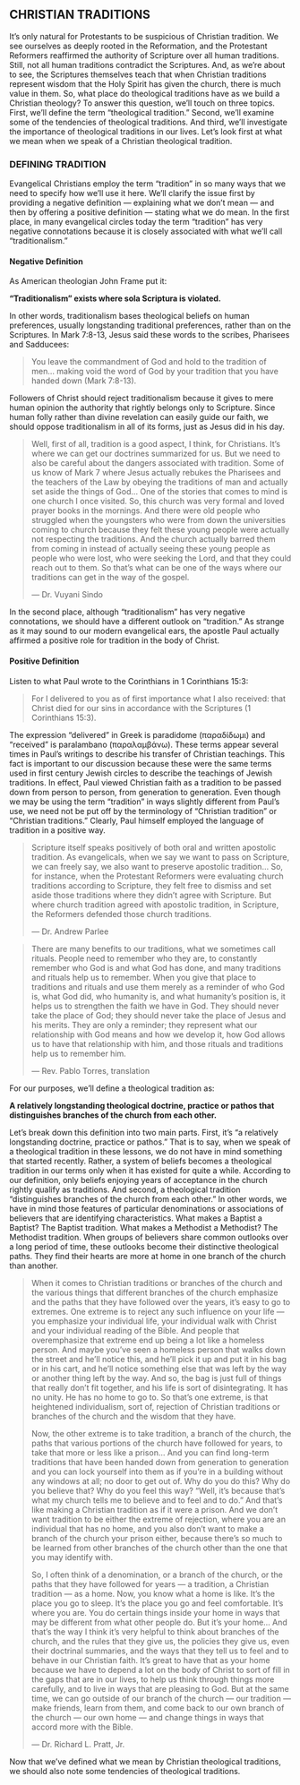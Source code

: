 ## CHRISTIAN TRADITIONS

It’s only natural for Protestants to be suspicious of Christian tradition. We see ourselves as deeply rooted in the Reformation, and the Protestant Reformers reaffirmed the authority of Scripture over all human traditions. Still, not all human traditions contradict the Scriptures. And, as we’re about to see, the Scriptures themselves teach that when Christian traditions represent wisdom that the Holy Spirit has given the church, there is much value in them. So, what place do theological traditions have as we build a Christian theology? 
To answer this question, we’ll touch on three topics. First, we’ll define the term “theological tradition.” Second, we’ll examine some of the tendencies of theological traditions. And third, we’ll investigate the importance of theological traditions in our lives. Let’s look first at what we mean when we speak of a Christian theological tradition.


### DEFINING TRADITION

Evangelical Christians employ the term “tradition” in so many ways that we need to specify how we’ll use it here. We’ll clarify the issue first by providing a negative definition — explaining what we don’t mean — and then by offering a positive definition — stating what we do mean. In the first place, in many evangelical circles today the term “tradition” has very negative connotations because it is closely associated with what we’ll call “traditionalism.”


#### Negative Definition

As American theologian John Frame put it: 

**“Traditionalism” exists where sola Scriptura is violated.** 

In other words, traditionalism bases theological beliefs on human preferences, usually longstanding traditional preferences, rather than on the Scriptures. In Mark 7:8-13, Jesus said these words to the scribes, Pharisees and Sadducees: 

> You leave the commandment of God and hold to the tradition of men… making void the word of God by your tradition that you have handed down (Mark 7:8-13). 

Followers of Christ should reject traditionalism because it gives to mere human opinion the authority that rightly belongs only to Scripture. Since human folly rather than divine revelation can easily guide our faith, we should oppose traditionalism in all of its forms, just as Jesus did in his day.

> Well, first of all, tradition is a good aspect, I think, for Christians. It’s where we can get our doctrines summarized for us. But we need to also be careful about the dangers associated with tradition. Some of us know of Mark 7 where Jesus actually rebukes the Pharisees and the teachers of the Law by obeying the traditions of man and actually set aside the things of God… One of the stories that comes to mind is one church I once visited. So, this church was very formal and loved prayer books in the mornings. And there were old people who struggled when the youngsters who were from down the universities coming to church because they felt these young people were actually not respecting the traditions. And the church actually barred them from coming in instead of actually seeing these young people as people who were lost, who were seeking the Lord, and that they could reach out to them. So that’s what can be one of the ways where our traditions can get in the way of the gospel.
> 
> — Dr. Vuyani Sindo 

In the second place, although “traditionalism” has very negative connotations, we should have a different outlook on “tradition.” As strange as it may sound to our modern evangelical ears, the apostle Paul actually affirmed a positive role for tradition in the body of Christ. 


#### Positive Definition

Listen to what Paul wrote to the Corinthians in 1 Corinthians 15:3: 

> For I delivered to you as of first importance what I also received: that Christ died for our sins in accordance with the Scriptures (1 Corinthians 15:3). 

The expression “delivered” in Greek is paradidome (παραδίδωμι) and “received” is paralambano (παραλαμβάνω). These terms appear several times in Paul’s writings to describe his transfer of Christian teachings. This fact is important to our discussion because these were the same terms used in first century Jewish circles to describe the teachings of Jewish traditions.
In effect, Paul viewed Christian faith as a tradition to be passed down from person to person, from generation to generation. Even though we may be using the term “tradition” in ways slightly different from Paul’s use, we need not be put off by the terminology of “Christian tradition” or “Christian traditions.” Clearly, Paul himself employed the language of tradition in a positive way. 

> Scripture itself speaks positively of both oral and written apostolic tradition. As evangelicals, when we say we want to pass on Scripture, we can freely say, we also want to preserve apostolic tradition… So, for instance, when the Protestant Reformers were evaluating church traditions according to Scripture, they felt free to dismiss and set aside those traditions where they didn’t agree with Scripture. But where church tradition agreed with apostolic tradition, in Scripture, the Reformers defended those church traditions. 
> 
> — Dr. Andrew Parlee


> There are many benefits to our traditions, what we sometimes call rituals. People need to remember who they are, to constantly remember who God is and what God has done, and many traditions and rituals help us to remember. When you give that place to traditions and rituals and use them merely as a reminder of who God is, what God did, who humanity is, and what humanity’s position is, it helps us to strengthen the faith we have in God. They should never take the place of God; they should never take the place of Jesus and his merits. They are only a reminder; they represent what our relationship with God means and how we develop it, how God allows us to have that relationship with him, and those rituals and traditions help us to remember him. 
> 
> — Rev. Pablo Torres, translation 

For our purposes, we’ll define a theological tradition as: 

**A relatively longstanding theological doctrine, practice or pathos that distinguishes branches of the church from each other.**

Let’s break down this definition into two main parts. First, it’s “a relatively longstanding doctrine, practice or pathos.” That is to say, when we speak of a theological tradition in these lessons, we do not have in mind something that started recently. Rather, a system of beliefs becomes a theological tradition in our terms only when it has existed for quite a while. According to our definition, only beliefs enjoying years of acceptance in the church rightly qualify as traditions.
And second, a theological tradition “distinguishes branches of the church from each other.” In other words, we have in mind those features of particular denominations or associations of believers that are identifying characteristics. What makes a Baptist a Baptist? The Baptist tradition. What makes a Methodist a Methodist? The Methodist tradition. When groups of believers share common outlooks over a long period of time, these outlooks become their distinctive theological paths. They find their hearts are more at home in one branch of the church than another.

> When it comes to Christian traditions or branches of the church and the various things that different branches of the church emphasize and the paths that they have followed over the years, it’s easy to go to extremes. One extreme is to reject any such influence on your life — you emphasize your individual life, your individual walk with Christ and your individual reading of the Bible. And people that overemphasize that extreme end up being a lot like a homeless person. And maybe you’ve seen a homeless person that walks down the street and he’ll notice this, and he’ll pick it up and put it in his bag or in his cart, and he’ll notice something else that was left by the way or another thing left by the way. And so, the bag is just full of things that really don’t fit together, and his life is sort of disintegrating. It has no unity. He has no home to go to. So that’s one extreme, is that heightened individualism, sort of, rejection of Christian traditions or branches of the church and the wisdom that they have. 
> 
> Now, the other extreme is to take tradition, a branch of the church, the paths that various portions of the church have followed for years, to take that more or less like a prison… And you can find long-term traditions that have been handed down from generation to generation and you can lock yourself into them as if you’re in a building without any windows at all; no door to get out of. Why do you do this? Why do you believe that? Why do you feel this way? “Well, it’s because that’s what my church tells me to believe and to feel and to do.” And that’s like making a Christian tradition as if it were a prison. And we don’t want tradition to be either the extreme of rejection, where you are an individual that has no home, and you also don’t want to make a branch of the church your prison either, because there’s so much to be learned from other branches of the church other than the one that you may identify with. 
> 
> So, I often think of a denomination, or a branch of the church, or the paths that they have followed for years — a tradition, a Christian tradition — as a home. Now, you know what a home is like. It’s the place you go to sleep. It’s the place you go and feel comfortable. It’s where you are. You do certain things inside your home in ways that may be different from what other people do. But it’s your home… And that’s the way I think it’s very helpful to think about branches of the church, and the rules that they give us, the policies they give us, even their doctrinal summaries, and the ways that they tell us to feel and to behave in our Christian faith. It’s great to have that as your home because we have to depend a lot on the body of Christ to sort of fill in the gaps that are in our lives, to help us think through things more carefully, and to live in ways that are pleasing to God. But at the same time, we can go outside of our branch of the church — our tradition — make friends, learn from them, and come back to our own branch of the church — our own home — and change things in ways that accord more with the Bible.
> 
> — Dr. Richard L. Pratt, Jr. 

Now that we’ve defined what we mean by Christian theological traditions, we should also note some tendencies of theological traditions.
